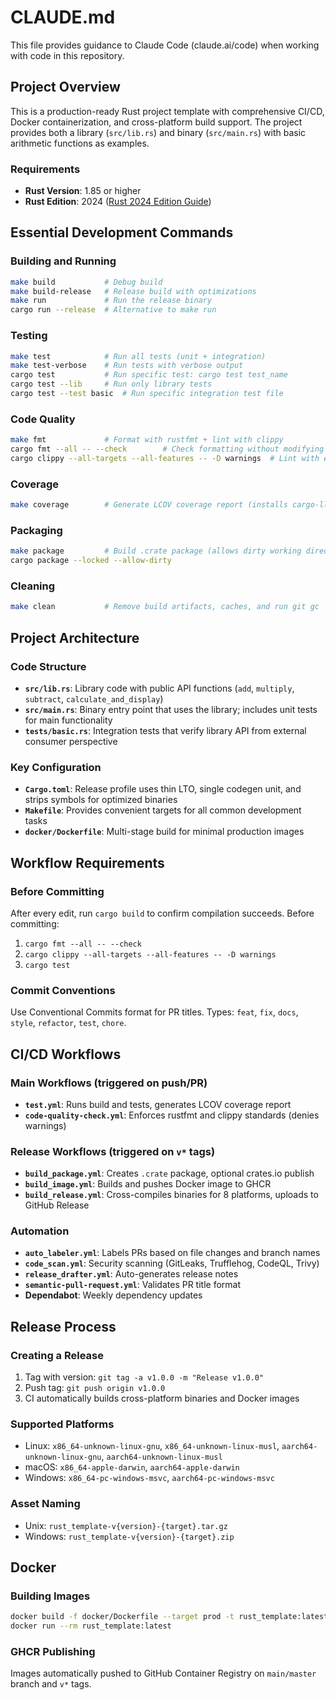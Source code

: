 # CLAUDE.md

This file provides guidance to Claude Code (claude.ai/code) when working with code in this repository.

## Project Overview

This is a production-ready Rust project template with comprehensive CI/CD, Docker containerization, and cross-platform build support. The project provides both a library (`src/lib.rs`) and binary (`src/main.rs`) with basic arithmetic functions as examples.

### Requirements

- **Rust Version**: 1.85 or higher
- **Rust Edition**: 2024 ([Rust 2024 Edition Guide](https://doc.rust-lang.org/edition-guide/rust-2024/index.html))

## Essential Development Commands

### Building and Running

```bash
make build           # Debug build
make build-release   # Release build with optimizations
make run             # Run the release binary
cargo run --release  # Alternative to make run
```

### Testing

```bash
make test            # Run all tests (unit + integration)
make test-verbose    # Run tests with verbose output
cargo test           # Run specific test: cargo test test_name
cargo test --lib     # Run only library tests
cargo test --test basic  # Run specific integration test file
```

### Code Quality

```bash
make fmt             # Format with rustfmt + lint with clippy
cargo fmt --all -- --check        # Check formatting without modifying
cargo clippy --all-targets --all-features -- -D warnings  # Lint with errors on warnings
```

### Coverage

```bash
make coverage        # Generate LCOV coverage report (installs cargo-llvm-cov if needed)
```

### Packaging

```bash
make package         # Build .crate package (allows dirty working directory)
cargo package --locked --allow-dirty
```

### Cleaning

```bash
make clean           # Remove build artifacts, caches, and run git gc
```

## Project Architecture

### Code Structure

- **`src/lib.rs`**: Library code with public API functions (`add`, `multiply`, `subtract`, `calculate_and_display`)
- **`src/main.rs`**: Binary entry point that uses the library; includes unit tests for main functionality
- **`tests/basic.rs`**: Integration tests that verify library API from external consumer perspective

### Key Configuration

- **`Cargo.toml`**: Release profile uses thin LTO, single codegen unit, and strips symbols for optimized binaries
- **`Makefile`**: Provides convenient targets for all common development tasks
- **`docker/Dockerfile`**: Multi-stage build for minimal production images

## Workflow Requirements

### Before Committing

After every edit, run `cargo build` to confirm compilation succeeds. Before committing:

1. `cargo fmt --all -- --check`
2. `cargo clippy --all-targets --all-features -- -D warnings`
3. `cargo test`

### Commit Conventions

Use Conventional Commits format for PR titles. Types: `feat`, `fix`, `docs`, `style`, `refactor`, `test`, `chore`.

## CI/CD Workflows

### Main Workflows (triggered on push/PR)

- **`test.yml`**: Runs build and tests, generates LCOV coverage report
- **`code-quality-check.yml`**: Enforces rustfmt and clippy standards (denies warnings)

### Release Workflows (triggered on `v*` tags)

- **`build_package.yml`**: Creates `.crate` package, optional crates.io publish
- **`build_image.yml`**: Builds and pushes Docker image to GHCR
- **`build_release.yml`**: Cross-compiles binaries for 8 platforms, uploads to GitHub Release

### Automation

- **`auto_labeler.yml`**: Labels PRs based on file changes and branch names
- **`code_scan.yml`**: Security scanning (GitLeaks, Trufflehog, CodeQL, Trivy)
- **`release_drafter.yml`**: Auto-generates release notes
- **`semantic-pull-request.yml`**: Validates PR title format
- **Dependabot**: Weekly dependency updates

## Release Process

### Creating a Release

1. Tag with version: `git tag -a v1.0.0 -m "Release v1.0.0"`
2. Push tag: `git push origin v1.0.0`
3. CI automatically builds cross-platform binaries and Docker images

### Supported Platforms

- Linux: `x86_64-unknown-linux-gnu`, `x86_64-unknown-linux-musl`, `aarch64-unknown-linux-gnu`, `aarch64-unknown-linux-musl`
- macOS: `x86_64-apple-darwin`, `aarch64-apple-darwin`
- Windows: `x86_64-pc-windows-msvc`, `aarch64-pc-windows-msvc`

### Asset Naming

- Unix: `rust_template-v{version}-{target}.tar.gz`
- Windows: `rust_template-v{version}-{target}.zip`

## Docker

### Building Images

```bash
docker build -f docker/Dockerfile --target prod -t rust_template:latest .
docker run --rm rust_template:latest
```

### GHCR Publishing

Images automatically pushed to GitHub Container Registry on `main/master` branch and `v*` tags.
